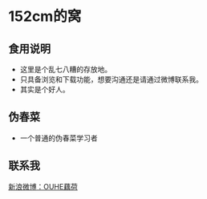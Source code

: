 152cm的窝
==============
食用说明
----
- 这里是个乱七八糟的存放地。
- 只具备浏览和下载功能，想要沟通还是请通过微博联系我。
- 其实是个好人。

伪春菜
----
- 一个普通的伪春菜学习者

联系我
-----
  <a href="https://weibo.com/u/3091416457" target="_blank">新浪微博：OUHE藕荷</a>

